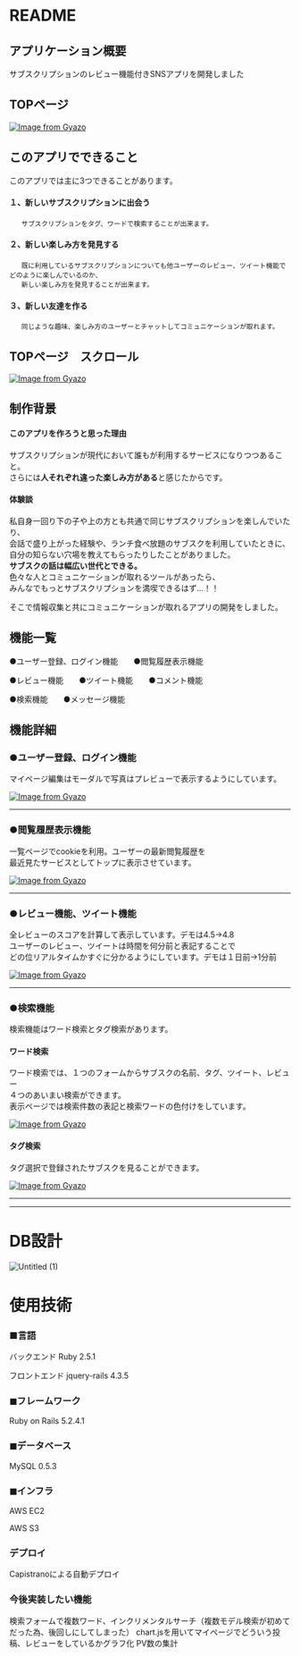 # README
## アプリケーション概要
サブスクリプションのレビュー機能付きSNSアプリを開発しました

## TOPページ

[![Image from Gyazo](https://i.gyazo.com/bf9d612cb24c9f4990444964e8db7f39.jpg)](https://gyazo.com/bf9d612cb24c9f4990444964e8db7f39)

## このアプリでできること

このアプリでは主に3つできることがあります。　　

#### １、新しいサブスクリプションに出会う

       サブスクリプションをタグ、ワードで検索することが出来ます。

#### ２、新しい楽しみ方を発見する

       既に利用しているサブスクリプションについても他ユーザーのレビュー、ツイート機能でどのように楽しんでいるのか、
       新しい楽しみ方を発見することが出来ます。

#### ３、新しい友達を作る

       同じような趣味、楽しみ方のユーザーとチャットしてコミュニケーションが取れます。
       
## TOPページ　スクロール

[![Image from Gyazo](https://i.gyazo.com/03243ad927480b9f42bf5c3c28823256.gif)](https://gyazo.com/03243ad927480b9f42bf5c3c28823256)

## 制作背景

#### このアプリを作ろうと思った理由
サブスクリプションが現代において誰もが利用するサービスになりつつあること。  
さらには**人それぞれ違った楽しみ方がある**と感じたからです。

#### 体験談
私自身一回り下の子や上の方とも共通で同じサブスクリプションを楽しんでいたり、  
会話で盛り上がった経験や、ランチ食べ放題のサブスクを利用していたときに、  
自分の知らない穴場を教えてもらったりしたことがありました。  
**サブスクの話は幅広い世代とできる。**  
色々な人とコミュニケーションが取れるツールがあったら、  
みんなでもっとサブスクリプションを満喫できるはず...！！

そこで情報収集と共にコミュニケーションが取れるアプリの開発をしました。


## 機能一覧

●ユーザー登録、ログイン機能　　●閲覧履歴表示機能　

●レビュー機能　　●ツイート機能　　●コメント機能　

●検索機能　　●メッセージ機能


## 機能詳細

### ●ユーザー登録、ログイン機能

マイページ編集はモーダルで写真はプレビューで表示するようにしています。

[![Image from Gyazo](https://i.gyazo.com/2ccfa3ed91dfe17353eda89b0f2979ae.gif)](https://gyazo.com/2ccfa3ed91dfe17353eda89b0f2979ae)

***

### ●閲覧履歴表示機能

一覧ページでcookieを利用。ユーザーの最新閲覧履歴を  
最近見たサービスとしてトップに表示させています。

[![Image from Gyazo](https://i.gyazo.com/c6a16c9eaa167c654ea4da6af1c585be.gif)](https://gyazo.com/c6a16c9eaa167c654ea4da6af1c585be)

***

### ●レビュー機能、ツイート機能

全レビューのスコアを計算して表示しています。デモは4.5→4.8  
ユーザーのレビュー、ツイートは時間を何分前と表記することで  
どの位リアルタイムかすぐに分かるようにしています。デモは１日前→1分前

[![Image from Gyazo](https://i.gyazo.com/6d13a18b4269a8d6d2c718218258e9a8.gif)](https://gyazo.com/6d13a18b4269a8d6d2c718218258e9a8)

***

### ●検索機能
検索機能はワード検索とタグ検索があります。

#### ワード検索
ワード検索では、１つのフォームからサブスクの名前、タグ、ツイート、レビュー  
４つのあいまい検索ができます。  
表示ページでは検索件数の表記と検索ワードの色付けをしています。

[![Image from Gyazo](https://i.gyazo.com/2baee499907b03a8c2ddd4628aeb3426.gif)](https://gyazo.com/2baee499907b03a8c2ddd4628aeb3426)


#### タグ検索
タグ選択で登録されたサブスクを見ることができます。

[![Image from Gyazo](https://i.gyazo.com/3a43cd7f649a954505d0d3c61b168f55.gif)](https://gyazo.com/3a43cd7f649a954505d0d3c61b168f55)

***
***


# DB設計

![Untitled (1)](https://user-images.githubusercontent.com/60495508/78660501-2b37d500-7908-11ea-9658-88644277083d.png)


# 使用技術
### ■言語
バックエンド
Ruby 2.5.1

フロントエンド
jquery-rails 4.3.5

### ◼︎フレームワーク
Ruby on Rails 5.2.4.1

### ◼︎データベース
MySQL 0.5.3

### ◼︎インフラ
AWS EC2

AWS S3

### デプロイ
Capistranoによる自動デプロイ

### 今後実装したい機能
検索フォームで複数ワード、インクリメンタルサーチ（複数モデル検索が初めてだった為、後回しにしてしまった）
chart.jsを用いてマイページでどういう投稿、レビューをしているかグラフ化
PV数の集計

